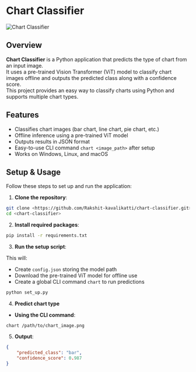 
# Chart Classifier

![Chart Classifier](https://img.shields.io/badge/status-ready-brightgreen)

## Overview

**Chart Classifier** is a Python application that predicts the type of chart from an input image.  
It uses a pre-trained Vision Transformer (ViT) model to classify chart images offline and outputs the predicted class along with a confidence score.  
This project provides an easy way to classify charts using Python and supports multiple chart types.

## Features

- Classifies chart images (bar chart, line chart, pie chart, etc.)
- Offline inference using a pre-trained ViT model
- Outputs results in JSON format
- Easy-to-use CLI command `chart <image_path>` after setup
- Works on Windows, Linux, and macOS

## Setup & Usage

Follow these steps to set up and run the application:

1. **Clone the repository**:

```bash
git clone <https://github.com/Rakshit-kavalikatti/chart-classifier.git>
cd <chart-classifier>
```

2. **Install required packages**:
```bash
pip install -r requirements.txt
```

3. **Run the setup script**:

This will:  
- Create `config.json` storing the model path  
- Download the pre-trained ViT model for offline use  
- Create a global CLI command `chart` to run predictions  

```bash
python set_up.py
```

4. **Predict chart type**

- **Using the CLI command**:

```
chart /path/to/chart_image.png
```

5. **Output**:
```json
{
    "predicted_class": "bar",
    "confidence_score": 0.987
}
```

